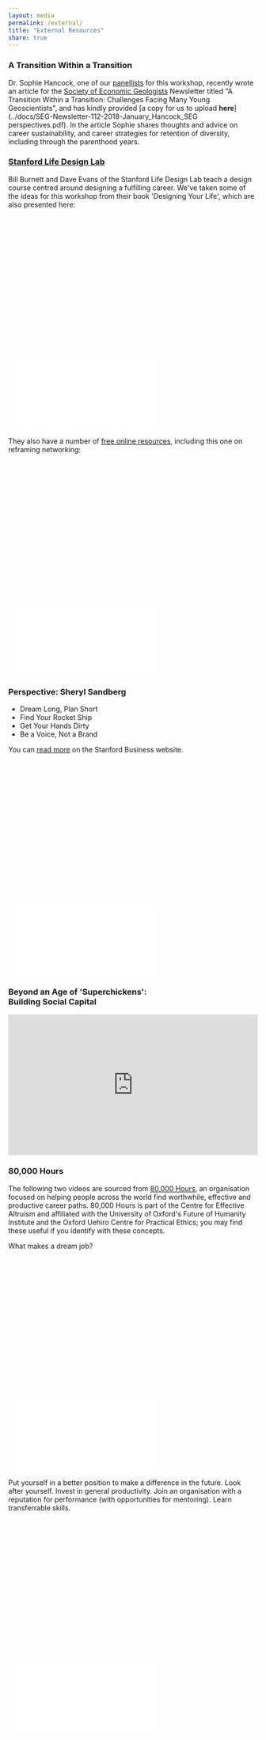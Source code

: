 ```yaml
---
layout: media
permalink: /external/
title: "External Resources"
share: true
---
```


### A Transition Within a Transition

Dr. Sophie Hancock, one of our [panellists](../panel) for this workshop, recently wrote an article for the [Society of Economic Geologists](https://www.segweb.org/) Newsletter titled "A Transition Within a Transition: Challenges Facing Many Young Geoscientists", and has kindly provided [a copy for us to upload **here**](../docs/SEG-Newsletter-112-2018-January_Hancock_SEG perspectives.pdf). In the article Sophie shares thoughts and advice on career sustainability, and career strategies for retention of diversity, including through the parenthood years.

### [Stanford Life Design Lab](http://lifedesignlab.stanford.edu/)

Bill Burnett and Dave Evans of the Stanford Life Design Lab teach a design course centred around designing a fulfilling career. We've taken some of the ideas for this workshop from their book 'Designing Your Life', which are also presented here:

<div class="fluid-width-video-wrapper" style="padding-top: 56.25%;">
<iframe src="//www.youtube.com/embed/SemHh0n19LA" frameborder="0">
</iframe>
</div>

They also have a number of [free online resources](https://lifedesignlab.stanford.edu/resources), including this one on reframing networking:

<div class="fluid-width-video-wrapper" style="padding-top: 56.25%;">
<iframe src="//www.youtube.com/embed/videoseries?index=2&list=PLjwFGCpXfsbcwkoYlMtonFbC7qmxqNovT" frameborder="0">
</iframe>
</div>

<!--

#### 'Odyssey Years'

<div class="fluid-width-video-wrapper" style="padding-top: 56.25%;">
<iframe src="//www.youtube.com/embed/videoseries?list=PLjwFGCpXfsbeqOfcEdEWWzsgTvPDB-ACN" frameborder="0">
</iframe>
</div>

-->

### Perspective: Sheryl Sandberg
* Dream Long, Plan Short
* Find Your Rocket Ship
* Get Your Hands Dirty
* Be a Voice, Not a Brand

You can [read more](https://www.gsb.stanford.edu/insights/sheryl-sandberg-develop-your-voice-not-your-brand) on the Stanford Business website.

<div class="fluid-width-video-wrapper" style="padding-top: 56.25%;">
<iframe src="//www.youtube.com/embed/YZXUcYGprDY" frameborder="0">
</iframe>
</div>

### Beyond an Age of 'Superchickens':<br>Building Social Capital

<div  class="fluid-width-video-wrapper" style="position:relative;height:0;padding-top:56.25%">
<iframe src="https://embed.ted.com/talks/margaret_heffernan_why_it_s_time_to_forget_the_pecking_order_at_work" width="854" height="480" style="position:absolute;left:0;top:0;width:100%;height:100%" frameborder="0" scrolling="no" allowfullscreen></iframe>
</div>

### 80,000 Hours

The following two videos are sourced from [80,000 Hours](https://80000hours.org/), an organisation focused on helping people across the world find worthwhile, effective and productive career paths. 80,000 Hours is part of the Centre for Effective Altruism and affiliated with the University of Oxford's Future of Humanity Institute and the Oxford Uehiro Centre for Practical Ethics; you may find these useful if you identify with these concepts.

What makes a dream job?
<div class="fluid-width-video-wrapper" style="padding-top: 56.25%;">
<iframe src="//www.youtube.com/embed/videoseries?index=1&list=PL-BRtcBm4Yj6ZpOG49cbHut0gtuCEVXfk" frameborder="0">
</iframe>
</div>

Put yourself in a better position to make a difference in the future. Look after yourself. Invest in general productivity. Join an organisation with a reputation for performance (with opportunities for mentoring). Learn transferrable skills.

<div class="fluid-width-video-wrapper" style="padding-top: 56.25%;">
<iframe src="//www.youtube.com/embed/videoseries?index=6&list=PL-BRtcBm4Yj6ZpOG49cbHut0gtuCEVXfk" frameborder="0">
</iframe>
</div>

<!--
https://myidp.sciencecareers.org/
-->
